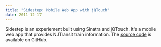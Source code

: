 ```yaml
---
title: "Sidestep: Mobile Web App with jQTouch"
date: 2011-12-17
---
```

<p>Sidestep is an experiement built using Sinatra and jQTouch. It's a mobile
web app that provides NJTransit train information. The <a href="http://github.com/bnadlerjr/sidestep">source code</a> is available on GitHub.</p>
